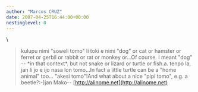 ```yaml
---
author: "Marcos CRUZ"
date: 2007-04-25T16:44:00+00:00
nestinglevel: 0
---
```

\
> 
> kulupu nimi "soweli tomo" li toki e nimi "dog"
> or cat or hamster or ferret or gerbil
> or rabbit or rat or monkey or...Of course. I meant "dog" --
 \*in that context\*.
> but not snake or lizard or turtle or fish.a. tenpo la, jan li jo e ijo nasa lon tomo...In fact a little turtle can be a "home animal" too... "akesi tomo"!And what about a nice "pipi tomo", e.g. a beetle?:-)jan Mako--
[http://alinome.net](http://alinome.net)